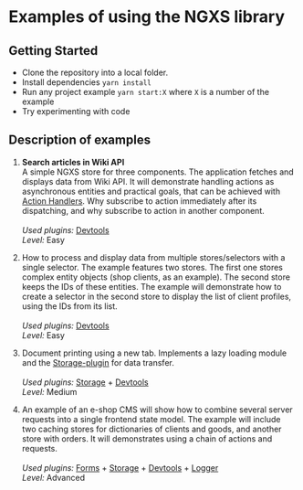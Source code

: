 # Examples of using the NGXS library

## Getting Started

- Clone the repository into a local folder.<br>
- Install dependencies `yarn install`<br>
- Run any project example `yarn start:X` where `X` is a number of the example<br>
- Try experimenting with code

## Description of examples

1. **Search articles in Wiki API**<br>A simple NGXS store for three components. The application fetches and displays data from Wiki API. It will demonstrate handling actions as asynchronous entities and practical goals, that can be achieved with [Action Handlers](https://ngxs.gitbook.io/ngxs/advanced/action-handlers). Why subscribe to action immediately after its dispatching, and why subscribe to action in another component.<br><br>
   _Used plugins:_ [Devtools](https://ngxs.gitbook.io/ngxs/plugins/devtools)<br>
   _Level:_ Easy

2. How to process and display data from multiple stores/selectors with a single selector. The example features two stores. The first one stores complex entity objects (shop clients, as an example). The second store keeps the IDs of these entities. The example will demonstrate how to create a selector in the second store to display the list of client profiles, using the IDs from its list.<br><br>
   _Used plugins:_ [Devtools](https://ngxs.gitbook.io/ngxs/plugins/devtools)<br>
   _Level:_ Easy

3. Document printing using a new tab. Implements a lazy loading module and the [Storage-plugin](https://ngxs.gitbook.io/ngxs/plugins/storage) for data transfer.<br><br>
   _Used plugins:_ [Storage](https://ngxs.gitbook.io/ngxs/plugins/storage) + [Devtools](https://ngxs.gitbook.io/ngxs/plugins/devtools)<br>
   _Level:_ Medium

4. An example of an e-shop CMS will show how to combine several server requests into a single frontend state model. The example will include two caching stores for dictionaries of clients and goods, and another store with orders. It will demonstrates using a chain of actions and requests.<br><br>
   _Used plugins:_ [Forms](https://ngxs.gitbook.io/ngxs/plugins/form) + [Storage](https://ngxs.gitbook.io/ngxs/plugins/storage) + [Devtools](https://ngxs.gitbook.io/ngxs/plugins/devtools) + [Logger](https://ngxs.gitbook.io/ngxs/plugins/logger)<br>
   _Level:_ Advanced
